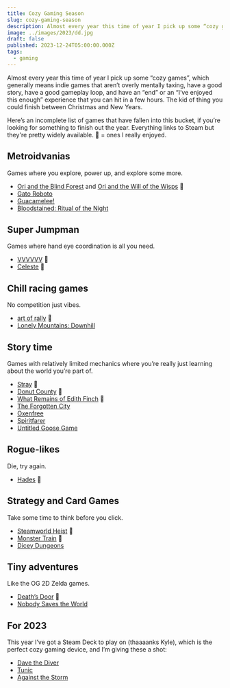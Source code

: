 ```yaml
---
title: Cozy Gaming Season
slug: cozy-gaming-season
description: Almost every year this time of year I pick up some “cozy games”, which generally means indie games that aren’t overly mentally taxing, have a good story, have a good gameplay loop, and have an “end” or an “I’ve enjoyed this enough” experience that you can hit in a few hours. The kid of thing you could finish between Christmas and New Years.
image: ../images/2023/dd.jpg
draft: false
published: 2023-12-24T05:00:00.000Z
tags:
  - gaming
---
```


Almost every year this time of year I pick up some “cozy games”, which generally means indie games that aren’t overly mentally taxing, have a good story, have a good gameplay loop, and have an “end” or an “I’ve enjoyed this enough” experience that you can hit in a few hours. The kid of thing you could finish between Christmas and New Years.

Here’s an incomplete list of games that have fallen into this bucket, if you’re looking for something to finish out the year. Everything links to Steam but they're pretty widely available. 🌟 = ones I really enjoyed.

## Metroidvanias

Games where you explore, power up, and explore some more.

* [Ori and the Blind Forest](https://store.steampowered.com/app/387290/Ori_and_the_Blind_Forest_Definitive_Edition/) and [Ori and the Will of the Wisps](https://store.steampowered.com/app/1057090/Ori_and_the_Will_of_the_Wisps/) 🌟
* [Gato Roboto](https://store.steampowered.com/app/916730/Gato_Roboto/)
* [Guacamelee!](https://store.steampowered.com/app/214770/Guacamelee_Gold_Edition/)
* [Bloodstained: Ritual of the Night](https://store.steampowered.com/app/692850/Bloodstained_Ritual_of_the_Night/)

## Super Jumpman

Games where hand eye coordination is all you need.

* [VVVVVV](https://store.steampowered.com/app/70300/VVVVVV/) 🌟
* [Celeste](https://store.steampowered.com/app/504230/Celeste/) 🌟

## Chill racing games

No competition just vibes.

* [art of rally](https://store.steampowered.com/app/550320/art_of_rally/) 🌟
* [Lonely Mountains: Downhill](https://store.steampowered.com/app/711540/Lonely_Mountains_Downhill/)

## Story time

Games with relatively limited mechanics where you’re really just learning about the world you’re part of.

* [Stray](https://store.steampowered.com/app/1332010/Stray/) 🌟
* [Donut County](https://store.steampowered.com/app/702670/Donut_County/) 🌟
* [What Remains of Edith Finch](https://store.steampowered.com/app/501300/What_Remains_of_Edith_Finch/) 🌟
* [The Forgotten City](https://store.steampowered.com/app/874260/The_Forgotten_City/)
* [Oxenfree](https://store.steampowered.com/app/388880/Oxenfree/)
* [Spiritfarer](https://store.steampowered.com/app/972660/Spiritfarer_Farewell_Edition/)
* [Untitled Goose Game](https://store.steampowered.com/app/837470/Untitled_Goose_Game/)

## Rogue-likes

Die, try again.

* [Hades](https://store.steampowered.com/app/1145360/Hades/) 🌟

## Strategy and Card Games

Take some time to think before you click.

* [Steamworld Heist](https://store.steampowered.com/app/322190/SteamWorld_Heist/) 🌟
* [Monster Train](https://store.steampowered.com/app/1102190/Monster_Train/) 🌟
* [Dicey Dungeons](https://store.steampowered.com/app/861540/Dicey_Dungeons/)

## Tiny adventures

Like the OG 2D Zelda games.

* [Death’s Door](https://store.steampowered.com/app/894020/Deaths_Door/) 🌟
* [Nobody Saves the World](https://store.steampowered.com/app/1432050/Nobody_Saves_the_World/)

## For 2023

This year I’ve got a Steam Deck to play on (thaaaanks Kyle), which is the perfect cozy gaming device, and I’m giving these a shot:

* [Dave the Diver](https://store.steampowered.com/app/1868140/DAVE_THE_DIVER/)
* [Tunic](https://store.steampowered.com/app/553420/TUNIC/)
* [Against the Storm](https://store.steampowered.com/app/1336490/Against_the_Storm/)
